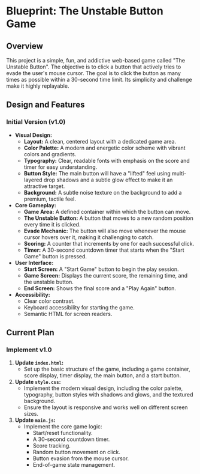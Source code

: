 # Blueprint: The Unstable Button Game

## Overview

This project is a simple, fun, and addictive web-based game called "The Unstable Button". The objective is to click a button that actively tries to evade the user's mouse cursor. The goal is to click the button as many times as possible within a 30-second time limit. Its simplicity and challenge make it highly replayable.

## Design and Features

### Initial Version (v1.0)

*   **Visual Design:**
    *   **Layout:** A clean, centered layout with a dedicated game area.
    *   **Color Palette:** A modern and energetic color scheme with vibrant colors and gradients.
    *   **Typography:** Clear, readable fonts with emphasis on the score and timer for easy understanding.
    *   **Button Style:** The main button will have a "lifted" feel using multi-layered drop shadows and a subtle glow effect to make it an attractive target.
    *   **Background:** A subtle noise texture on the background to add a premium, tactile feel.
*   **Core Gameplay:**
    *   **Game Area:** A defined container within which the button can move.
    *   **The Unstable Button:** A button that moves to a new random position every time it is clicked.
    *   **Evade Mechanic:** The button will also move whenever the mouse cursor hovers over it, making it challenging to catch.
    *   **Scoring:** A counter that increments by one for each successful click.
    *   **Timer:** A 30-second countdown timer that starts when the "Start Game" button is pressed.
*   **User Interface:**
    *   **Start Screen:** A "Start Game" button to begin the play session.
    *   **Game Screen:** Displays the current score, the remaining time, and the unstable button.
    *   **End Screen:** Shows the final score and a "Play Again" button.
*   **Accessibility:**
    *   Clear color contrast.
    *   Keyboard accessibility for starting the game.
    *   Semantic HTML for screen readers.

## Current Plan

### Implement v1.0

1.  **Update `index.html`:**
    *   Set up the basic structure of the game, including a game container, score display, timer display, the main button, and a start button.
2.  **Update `style.css`:**
    *   Implement the modern visual design, including the color palette, typography, button styles with shadows and glows, and the textured background.
    *   Ensure the layout is responsive and works well on different screen sizes.
3.  **Update `main.js`:**
    *   Implement the core game logic:
        *   Start/reset functionality.
        *   A 30-second countdown timer.
        *   Score tracking.
        *   Random button movement on click.
        *   Button evasion from the mouse cursor.
        *   End-of-game state management.
